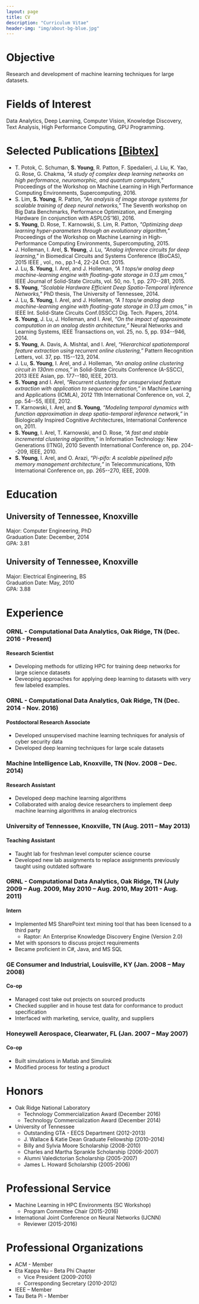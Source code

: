 ```yaml
---
layout: page
title: CV
description: "Curriculum Vitae"
header-img: "img/about-bg-blue.jpg"
---
```


# Objective
Research and development of machine learning techniques for large datasets.

# Fields of Interest
Data Analytics, Deep Learning, Computer Vision, Knowledge Discovery, Text Analysis,
High Performance Computing, GPU Programming.

# Selected Publications <a size="8" color="#0000EE" href="/content/citations.bib">[Bibtex]</a>
* T. Potok, C. Schuman, **S. Young**, R. Patton, F. Spedalieri, J. Liu, K. Yao, G. Rose, G. Chakma, *"A study of complex deep learning networks on high performance, neuromorphic, and quantum computers,"* Proceedings of the Workshop on Machine Learning in High Performance Computing Environments, Supercomputing, 2016.
* S. Lim, **S. Young**, R. Patton, *"An analysis of image storage systems for scalable training of deep neural networks,"* The Seventh workshop on Big Data Benchmarks, Performance Optimization, and Emerging Hardware (in conjunction with ASPLOS'16), 2016.
* **S. Young**, D. Rose, T. Karnowski, S. Lim, R. Patton, *"Optimizing deep learning hyper-parameters through an evolutionary algorithm,"* Proceedings of the Workshop on Machine Learning in High-Performance Computing Environments, Supercomputing, 2015.
* J. Holleman, I. Arel, **S. Young**, J. Lu, *"Analog inference circuits for deep learning,"* in Biomedical Circuits and Systems Conference (BioCAS), 2015 IEEE , vol., no., pp.1-4, 22-24 Oct. 2015.
* J. Lu, **S. Young**, I. Arel, and J. Holleman, *“A 1 tops/w analog deep machine-learning engine with floating-gate storage in 0.13 μm cmos,”* IEEE Journal of Solid-State Circuits, vol. 50, no. 1, pp. 270--281, 2015.
* **S. Young**, *"Scalable Hardware Efficient Deep Spatio-Temporal Inference Networks,"* PhD thesis, The University of Tennessee, 2014.
* J. Lu, **S. Young**, I. Arel, and J. Holleman, *“A 1 tops/w analog deep machine-learning engine with floating-gate storage in 0.13 μm cmos,”* in IEEE Int. Solid-State Circuits Conf.(ISSCC) Dig. Tech. Papers, 2014.
* **S. Young**, J. Lu, J. Holleman, and I. Arel, *“On the impact of approximate computation in an analog destin architecture,”* Neural Networks and Learning Systems, IEEE Transactions on, vol. 25, no. 5, pp. 934--946, 2014.
* **S. Young**, A. Davis, A. Mishtal, and I. Arel, *“Hierarchical spatiotemporal feature extraction using recurrent online clustering,”* Pattern Recognition Letters, vol. 37, pp. 115--123, 2014.
* J. Lu, **S. Young**, I. Arel, and J. Holleman, *“An analog online clustering circuit in 130nm cmos,”* in Solid-State Circuits Conference (A-SSCC), 2013 IEEE Asian, pp. 177--180, IEEE, 2013.
* **S. Young** and I. Arel, *“Recurrent clustering for unsupervised feature extraction with application to sequence detection,”* in Machine Learning and Applications (ICMLA), 2012 11th International Conference on, vol. 2, pp. 54--55, IEEE, 2012.
* T. Karnowski, I. Arel, and **S. Young**, *“Modeling temporal dynamics with function approximation in deep spatio-temporal inference network,”* in Biologically Inspired Cognitive Architectures, International Conference on, 2011.
* **S. Young**, I. Arel, T. Karnowski, and D. Rose, *“A fast and stable incremental clustering algorithm,”* in Information Technology: New Generations (ITNG), 2010 Seventh International Conference on, pp. 204--209, IEEE, 2010.
* **S. Young**, I. Arel, and O. Arazi, *“Pi-pifo: A scalable pipelined pifo memory management architecture,”* in Telecommunications, 10th International Conference on, pp. 265--270, IEEE, 2009.

# Education

## University of Tennessee, Knoxville
Major: Computer Engineering, PhD   
Graduation Date: December, 2014  
GPA: 3.81

## University of Tennessee, Knoxville
Major: Electrical Engineering, BS   
Graduation Date: May, 2010  
GPA: 3.88

# Experience

### ORNL - Computational Data Analytics, Oak Ridge, TN (Dec. 2016 - Present)  

#### Research Scientist
- Developing methods for utlizing HPC for training deep networks for large science datasets
- Deveoping approaches for applying deep learning to datasets with very few labeled examples.

### ORNL - Computational Data Analytics, Oak Ridge, TN (Dec. 2014 - Nov. 2016)  

#### Postdoctoral Research Associate
- Developed unsupervised machine learning techniques for analysis of cyber security data
- Developed deep learning techniques for large scale datasets

### Machine Intelligence Lab, Knoxville, TN (Nov. 2008 – Dec. 2014)  

#### Research Assistant 
- Developed deep machine learning algorithms  
- Collaborated with analog device researchers to implement deep machine learning algorithms in analog electronics  

### University of Tennessee, Knoxville, TN (Aug. 2011 – May 2013)

#### Teaching Assistant  
- Taught lab for freshman level computer science course  
- Developed new lab assignments to replace assignments previously taught using outdated software

### ORNL - Computational Data Analytics, Oak Ridge, TN (July 2009 – Aug. 2009, May 2010 – Aug. 2010, May 2011 - Aug. 2011)  

#### Intern  
- Implemented MS SharePoint text mining tool that has been licensed to a third party 
    - Raptor: An Enterprise Knowledge Discovery Engine (Version 2.0)
- Met with sponsors to discuss project requirements
- Became proficient in C#, Java, and MS SQL

### GE Consumer and Industrial, Louisville, KY (Jan. 2008 – May 2008)  

#### Co-op  
- Managed cost take out projects on sourced products
- Checked supplier and in house test data for conformance to product specification
- Interfaced with marketing, service, quality, and suppliers

### Honeywell Aerospace, Clearwater, FL (Jan. 2007 – May 2007)  

#### Co-op  
- Built simulations in Matlab and Simulink
- Modified process for testing a product 

# Honors
- Oak Ridge National Laboratory
    - Technology Commercialization Award (December 2016)
    - Technology Commercialization Award (December 2014)
- University of Tennessee
    - Outstanding GTA - EECS Department (2012-2013)
    - J. Wallace & Katie Dean Graduate Fellowship (2010-2014)
    - Billy and Sylvia Moore Scholarship (2008-2010)
    - Charles and Martha Sprankle Scholarship (2006-2007)
    - Alumni Valedictorian Scholarship (2005-2007)
    - James L. Howard Scholarship (2005-2006)

# Professional Service
- Machine Learning in HPC Environments (SC Workshop)
    - Program Committee Chair (2015-2016)
- International Joint Conference on Neural Networks (IJCNN)
    - Reviewer (2015-2016)

# Professional Organizations
- ACM - Member
- Eta Kappa Nu – Beta Phi Chapter
    - Vice President (2009-2010)
    - Corresponding Secretary (2010-2012)
- IEEE – Member
- Tau Beta Pi - Member

